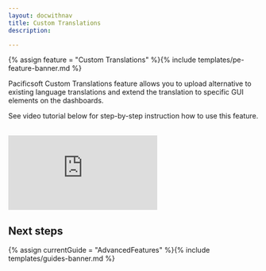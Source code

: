 ```yaml
---
layout: docwithnav
title: Custom Translations
description:  

---
```


{% assign feature = "Custom Translations" %}{% include templates/pe-feature-banner.md %}

Pacificsoft Custom Translations feature allows you to upload alternative to existing language translations 
and extend the translation to specific GUI elements on the dashboards.
 
See video tutorial below for step-by-step instruction how to use this feature.

<br/>
<div id="video">  
    <div id="video_wrapper">
        <iframe src="https://www.youtube.com/embed/VSNZWl1NjWU" frameborder="0" allowfullscreen></iframe>
    </div>
</div> 
 
## Next steps

{% assign currentGuide = "AdvancedFeatures" %}{% include templates/guides-banner.md %}

